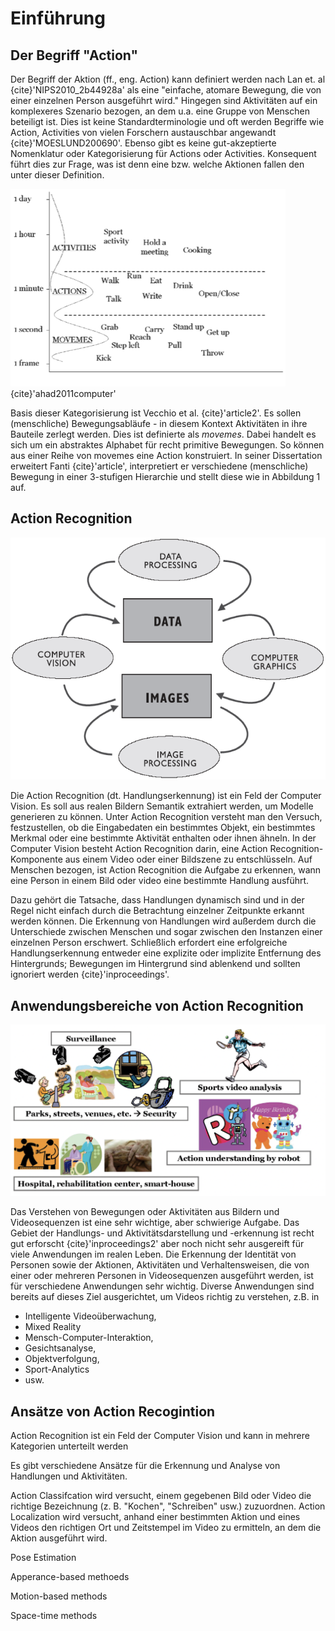 # Einführung

## Der Begriff "Action"

Der Begriff der Aktion (ff., eng. Action) kann definiert werden nach Lan et. al {cite}'NIPS2010_2b44928a' als eine "einfache, atomare Bewegung, die von einer einzelnen Person ausgeführt wird." Hingegen sind Aktivitäten auf ein komplexeres Szenario bezogen, an dem u.a. eine Gruppe von Menschen beteiligt ist. Dies ist keine Standardterminologie und oft werden Begriffe wie Action, Activities von vielen Forschern austauschbar angewandt {cite}'MOESLUND200690'.
Ebenso gibt es keine gut-akzeptierte Nomenklatur oder Kategorisierung für Actions oder Activities.
Konsequent führt dies zur Frage, was ist denn eine bzw. welche Aktionen fallen den unter dieser Definition.

![move_and_action](img/Concept_of_moveme_and_action_hierarchy.png)
{cite}'ahad2011computer'

Basis dieser Kategorisierung ist Vecchio et al. {cite}'article2'. Es sollen (menschliche) Bewegungsabläufe - in diesem Kontext Aktivitäten in ihre Bauteile zerlegt werden. Dies ist definierte als *movemes*. Dabei handelt es sich um ein abstraktes Alphabet für recht primitive Bewegungen. So können aus einer Reihe von movemes eine Action konstruiert. In seiner Dissertation erweitert Fanti {cite}'article', interpretiert er verschiedene (menschliche) Bewegung in einer 3-stufigen Hierarchie und stellt diese wie in Abbildung 1 auf.
## Action Recognition

![computer_vision](img/Computer_Vision.png)

Die Action Recognition (dt. Handlungserkennung) ist ein Feld der Computer Vision. Es soll aus realen Bildern Semantik extrahiert werden, um Modelle generieren zu können. 
Unter Action Recognition versteht man den Versuch, festzustellen, ob die Eingabedaten ein bestimmtes Objekt, ein bestimmtes Merkmal oder eine bestimmte Aktivität enthalten oder ihnen ähneln. In der Computer Vision besteht Action Recognition darin, eine Action Recognition-Komponente aus einem Video oder einer Bildszene zu entschlüsseln. Auf Menschen bezogen, ist Action Recognition die Aufgabe zu erkennen, wann eine Person in einem Bild oder video eine bestimmte Handlung ausführt. 

Dazu gehört die Tatsache, dass Handlungen dynamisch sind und in der Regel nicht einfach durch die Betrachtung einzelner Zeitpunkte erkannt werden können. Die Erkennung von Handlungen wird außerdem durch die Unterschiede zwischen Menschen und sogar zwischen den Instanzen einer einzelnen Person erschwert. Schließlich erfordert eine erfolgreiche Handlungserkennung entweder eine explizite oder implizite Entfernung des Hintergrunds; Bewegungen im Hintergrund sind ablenkend und sollten ignoriert werden {cite}'inproceedings'. 
## Anwendungsbereiche von Action Recognition

![application_realm_ar](img/Application_realm_AR.png)

Das Verstehen von Bewegungen oder Aktivitäten aus Bildern und Videosequenzen ist eine sehr wichtige, aber schwierige Aufgabe. Das Gebiet der Handlungs- und Aktivitätsdarstellung und -erkennung ist recht gut erforscht {cite}'inproceedings2' aber noch nicht sehr ausgereift für viele Anwendungen im realen Leben. Die Erkennung der Identität von Personen sowie der Aktionen, Aktivitäten und Verhaltensweisen, die von einer oder mehreren Personen in Videosequenzen ausgeführt werden, ist für verschiedene Anwendungen sehr wichtig. Diverse Anwendungen sind bereits auf dieses Ziel ausgerichtet, um Videos richtig zu verstehen, z.B. in

- Intelligente Videoüberwachung,
- Mixed Reality
- Mensch-Computer-Interaktion,
- Gesichtsanalyse,
- Objektverfolgung,
- Sport-Analytics
- usw. 
## Ansätze von Action Recogintion 

Action Recognition ist ein Feld der Computer Vision und kann in mehrere Kategorien unterteilt werden

Es gibt verschiedene Ansätze für die Erkennung und Analyse von Handlungen und Aktivitäten.

Action Classifcation wird versucht, einem gegebenen Bild oder Video die richtige Bezeichnung (z. B. "Kochen", "Schreiben" usw.) zuzuordnen.
Action Localization wird versucht, anhand einer bestimmten Aktion und eines Videos den richtigen Ort und Zeitstempel im Video zu ermitteln, an dem die Aktion ausgeführt wird.

Pose Estimation 

Apperance-based methoeds

Motion-based methods 

Space-time methods 
